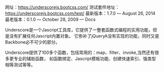网址：https://underscorejs.bootcss.com/
测试套件地址：https://underscorejs.bootcss.com/test/
最新版本：1.7.0 — August 26, 2014 
最老版本：0.1.0 — October 28, 2009 — Docs

Underscore是一个Jascript工具库，它提供了一整套函数式编程的实用功能，但是没有扩展任何Jascript内置对象。
它弥补了jQueryA没有实现的功能，同时又是Backbone必不可少的部分。

Underscore提供了100多个函数，包括常用的：map、filter、invoke,当然还有很多更专业的辅助函数，
如函数绑定、Jascript模板功能、创建快速索引、强类型相等测试等等。

